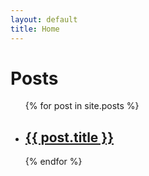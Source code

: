 ```yaml
---
layout: default
title: Home
---
```


<h1 class="posttitle">Posts</h1>

<ul>
  {% for post in site.posts %}
    <li>
      <h2><a class="postlink" href="{{ post.url }}">{{ post.title }}</a></h2>
    </li>
  {% endfor %}
</ul>